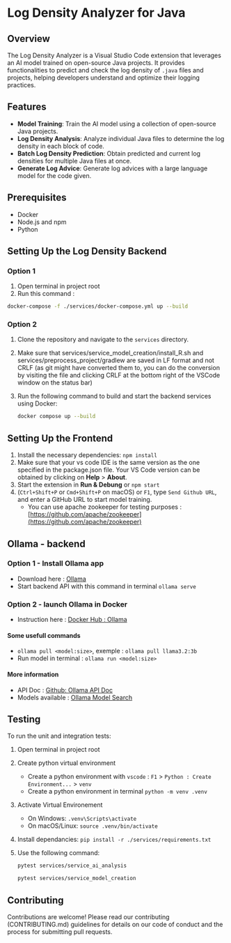 # Log Density Analyzer for Java

## Overview

The Log Density Analyzer is a Visual Studio Code extension that leverages an AI model trained on open-source Java projects. It provides functionalities to predict and check the log density of `.java` files and projects, helping developers understand and optimize their logging practices.

## Features

- **Model Training**: Train the AI model using a collection of open-source Java projects.
- **Log Density Analysis**: Analyze individual Java files to determine the log density in each block of code.
- **Batch Log Density Prediction**: Obtain predicted and current log densities for multiple Java files at once.
- **Generate Log Advice**: Generate log advices with a large language model for the code given.

## Prerequisites

- Docker
- Node.js and npm
- Python

## Setting Up the Log Density Backend

### **Option 1**

1. Open terminal in project root
2. Run this command :

```bash
docker-compose -f ./services/docker-compose.yml up --build
```

### **Option 2**

1. Clone the repository and navigate to the `services` directory.
2. Make sure that services/service_model_creation/install_R.sh and services/preprocess_project/gradlew are saved in LF format and not CRLF (as git might have converted them to, you can do the conversion by visiting the file and clicking CRLF at the bottom right of the VSCode window on the status bar)
3. Run the following command to build and start the backend services using Docker:

   ```bash
   docker compose up --build
   ```

## Setting Up the Frontend

1. Install the necessary dependencies: `npm install`
2. Make sure that your vs code IDE is the same version as the one specified in the package.json file. Your VS Code version can be obtained by clicking on **Help** > **About**.
3. Start the extension in **Run & Debung** or `npm start`
4. (`Ctrl+Shift+P` or `Cmd+Shift+P` on macOS) or `F1`, type `Send Github URL`, and enter a GitHub URL to start model training.
   - You can use apache zookeeper for testing purposes : [https://github.com/apache/zookeeper](https://github.com/apache/zookeeper)

## Ollama - backend

### Option 1 - Install Ollama app

- Download here : [Ollama](https://ollama.com/)
- Start backend API with this command in terminal `ollama serve`

### Option 2 - launch Ollama in Docker

- Instruction here : [Docker Hub : Ollama](https://hub.docker.com/r/ollama/ollama)

#### Some usefull commands

- `ollama pull <model:size>`, exemple : `ollama pull llama3.2:3b`
- Run model in terminal : `ollama run <model:size>`

#### More information

- API Doc : [Github: Ollama API Doc](https://github.com/ollama/ollama/blob/main/docs/api.md)
- Models available : [Ollama Model Search](https://ollama.com/search)

## Testing

To run the unit and integration tests:

1. Open terminal in project root
2. Create python virtual environment
   - Create a python environment with `vscode` : `F1` > `Python : Create Environment...` > `venv`
   - Create a python environment in terminal `python -m venv .venv`
3. Activate Virtual Environement
   - On Windows: `.venv\Scripts\activate`
   - On macOS/Linux: `source .venv/bin/activate`
4. Install dependancies: `pip install -r ./services/requirements.txt`
5. Use the following command:

   ```bash
   pytest services/service_ai_analysis
   
   pytest services/service_model_creation
   ```

## Contributing

Contributions are welcome! Please read our contributing (CONTRIBUTING.md) guidelines for details on our code of conduct and the process for submitting pull requests.
